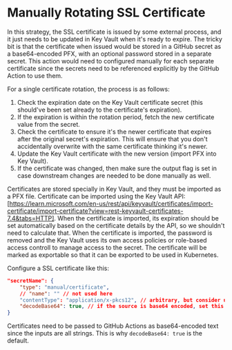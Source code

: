 # Manually Rotating SSL Certificate

In this strategy, the SSL certificate is issued by some external process, and it just needs to be updated in Key Vault when it's ready to expire. The tricky bit is that the certificate when issued would be stored in a GitHub secret as a base64-encoded PFX, with an optional password stored in a separate secret. This action would need to configured manually for each separate certificate since the secrets need to be referenced explicitly by the GitHub Action to use them.

For a single certificate rotation, the process is as follows:

1. Check the expiration date on the Key Vault certificate secret (this should've been set already to the certificate's expiration).
1. If the expiration is within the rotation period, fetch the new certificate value from the secret.
1. Check the certificate to ensure it's the newer certificate that expires after the original secret's expiration. This will ensure that you don't accidentally overwrite with the same certificate thinking it's newer.
1. Update the Key Vault certificate with the new version (import PFX into Key Vault).
1. If the certificate was changed, then make sure the output flag is set in case downstream changes are needed to be done manually as well.

Certificates are stored specially in Key Vault, and they must be imported as a PFX file. Certificate can be imported using the Key Vault API: [https://learn.microsoft.com/en-us/rest/api/keyvault/certificates/import-certificate/import-certificate?view=rest-keyvault-certificates-7.4&tabs=HTTP]. When the certificate is imported, its expiration should be set automatically based on the certificate details by the API, so we shouldn't need to calculate that. When the certificate is imported, the password is removed and the Key Vault uses its own access policies or role-based access controll to manage access to the secret. The certificate will be marked as exportable so that it can be exported to be used in Kubernetes.

Configure a SSL certificate like this:

```json
"secretName": {
    "type": "manual/certificate",
    // "name": "" // not used here
    "contentType": "application/x-pkcs12", // arbitrary, but consider using standard mime-types here
    "decodeBase64": true, // if the source is base64 encoded, set this to decode it first
}
```

Certificates need to be passed to GitHub Actions as base64-encoded text since the inputs are all strings. This is why `decodeBase64: true` is the default.
